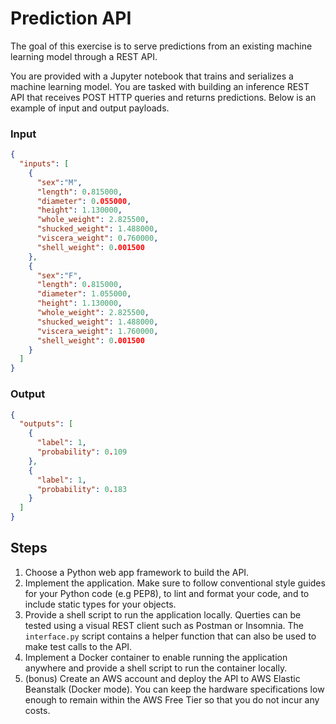 # Prediction API

The goal of this exercise is to serve predictions from an existing machine learning model through a REST API.

You are provided with a Jupyter notebook that trains and serializes a machine learning model. You are tasked with building an inference REST API that receives POST HTTP queries and returns predictions. Below is an example of input and output payloads.

### Input
```json
{    
  "inputs": [
    {
      "sex":"M",
      "length": 0.815000,
      "diameter": 0.055000,
      "height": 1.130000,
      "whole_weight": 2.825500,
      "shucked_weight": 1.488000,
      "viscera_weight": 0.760000,
      "shell_weight": 0.001500
    },
    {
      "sex":"F",
      "length": 0.815000,
      "diameter": 1.055000,
      "height": 1.130000,
      "whole_weight": 2.825500,
      "shucked_weight": 1.488000,
      "viscera_weight": 1.760000,
      "shell_weight": 0.001500
    }
  ]
}

```

### Output
```json
{
  "outputs": [
    {
      "label": 1,
      "probability": 0.109
    },
    {
      "label": 1,
      "probability": 0.183
    }
  ]
}
```

## Steps 

1. Choose a Python web app framework to build the API.
2. Implement the application. Make sure to follow conventional style guides for your Python code (e.g PEP8), to lint and format your code, and to include static types for your objects.
3. Provide a shell script to run the application locally. Querties can be tested using a visual REST client such as Postman or Insomnia. The `interface.py` script contains a helper function that can also be used to make test calls to the API.
4. Implement a Docker container to enable running the application anywhere and provide a shell script to run the container locally.
5. (bonus) Create an AWS account and deploy the API to AWS Elastic Beanstalk (Docker mode). You can keep the hardware specifications low enough to remain within the AWS Free Tier so that you do not incur any costs.